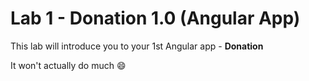 
# Lab 1 - Donation 1.0 (Angular App)

This lab will introduce you to your 1st Angular app - **Donation**

It won't actually do much :smile: 
